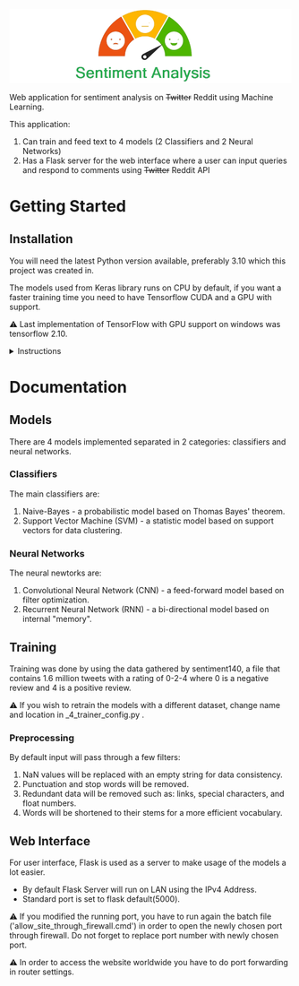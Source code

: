 ![](README_Assets/sentiment_analysis_logo.png)

Web application for sentiment analysis on ~~Twitter~~ Reddit using Machine Learning.

This application:
1. Can train and feed text to 4 models (2 Classifiers and 2 Neural Networks)
2. Has a Flask server for the web interface where a user can input queries and respond to comments using ~~Twitter~~ Reddit API

# Getting Started

## Installation

You will need the latest Python version available, preferably 3.10 which this project was created in.

The models used from Keras library runs on CPU by default, if you want a faster training time you need to have Tensorflow CUDA and a GPU with support.

:warning: Last implementation of TensorFlow with GPU support on windows was tensorflow 2.10.

<details><summary>Instructions</summary>
   
1. Install Python (preferably 3.10, any later version should be fine).
2. Install all the required packages by running autoconfig.py for each functionality.
3. Install tensorflow-cpu or tensorflow 2.10 for GPU support (For Windows).
4. Run main.py for training & testing or app.py to start the web server.

:warning: For flask server to run outside the local area network you have to open the port by using the batch file 'allow_site_through_firewall.cmd'.
</details>

# Documentation

## Models

There are 4 models implemented separated in 2 categories: classifiers and neural networks.

### Classifiers

The main classifiers are:
1. Naive-Bayes - a probabilistic model based on Thomas Bayes' theorem.
2. Support Vector Machine (SVM) - a statistic model based on support vectors for data clustering.

### Neural Networks

The neural newtorks are:
1. Convolutional Neural Network (CNN) - a feed-forward model based on filter optimization.
2. Recurrent Neural Network (RNN) - a bi-directional model based on internal "memory".

## Training

Training was done by using the data gathered by sentiment140, a file that contains 1.6 million tweets with a rating of 0-2-4 where 0 is a negative review and 4 is a positive review. 

:warning: If you wish to retrain the models with a different dataset, change name and location in _4_trainer_config.py .

### Preprocessing

By default input will pass through a few filters:
1. NaN values will be replaced with an empty string for data consistency.
2. Punctuation and stop words will be removed.
3. Redundant data will be removed such as: links, special characters, and float numbers.
4. Words will be shortened to their stems for a more efficient vocabulary.

## Web Interface

For user interface, Flask is used as a server to make usage of the models a lot easier.

- By default Flask Server will run on LAN using the IPv4 Address.
- Standard port is set to flask default(5000).

:warning: If you modified the running port, you have to run again the batch file ('allow_site_through_firewall.cmd') in order to open the newly chosen port through firewall. Do not forget to replace port number with newly chosen port.

:warning: In order to access the website worldwide you have to do port forwarding in router settings.
